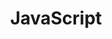 ---
layout: tag-list
type: tag
title: JavaScript
slug: JavaScript
category: frontend
sidebar: true
description: >
   자바스크립트 이론 정리 , 문제 해결 , 궁금증
---